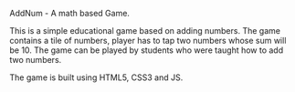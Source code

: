 AddNum - A math based Game.

This is a simple educational game based on adding numbers.
The game contains a tile of numbers, player has to tap two numbers whose sum will be 10.
The game can be played by students who were taught how to add two numbers.

The game is built using HTML5, CSS3 and JS.
